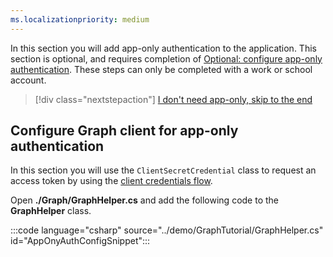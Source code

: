 ```yaml
---
ms.localizationpriority: medium
---
```


<!-- markdownlint-disable MD041 -->

In this section you will add app-only authentication to the application. This section is optional, and requires completion of [Optional: configure app-only authentication](?tutorial-step=2). These steps can only be completed with a work or school account.

> [!div class="nextstepaction"]
> [I don't need app-only, skip to the end](?tutorial-step=10)

## Configure Graph client for app-only authentication

In this section you will use the `ClientSecretCredential` class to request an access token by using the [client credentials flow](https://docs.microsoft.com/azure/active-directory/develop/v2-oauth2-client-creds-grant-flow).

Open **./Graph/GraphHelper.cs** and add the following code to the **GraphHelper** class.

:::code language="csharp" source="../demo/GraphTutorial/GraphHelper.cs" id="AppOnyAuthConfigSnippet":::
